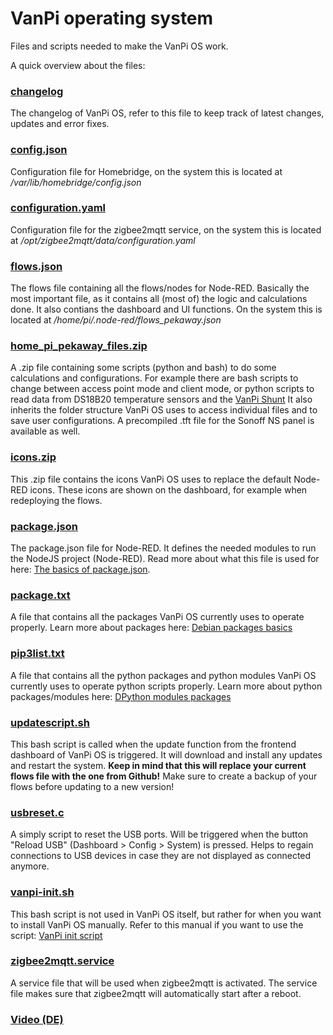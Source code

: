 # VanPi operating system

Files and scripts needed to make the VanPi OS work.

A quick overview about the files:

### [changelog](https://github.com/Pekaway/VAN_PI/blob/main/VanPi-OS/changelog.md)

The changelog of VanPi OS, refer to this file to keep track of latest changes, updates and error fixes.

### [config.json](https://github.com/Pekaway/VAN_PI/blob/main/VanPi-OS/config.json)

Configuration file for Homebridge, on the system this is located at */var/lib/homebridge/config.json*

### [configuration.yaml](https://github.com/Pekaway/VAN_PI/blob/main/VanPi-OS/configuration.yaml)

Configuration file for the zigbee2mqtt service, on the system this is located at */opt/zigbee2mqtt/data/configuration.yaml*

### [flows.json](https://github.com/Pekaway/VAN_PI/blob/main/VanPi-OS/flows.json)

The flows file containing all the flows/nodes for Node-RED. Basically the most important file, as it contains all (most of) the logic and calculations done.
It also contians the dashboard and UI functions. On the system this is located at */home/pi/.node-red/flows_pekaway.json*

### [home_pi_pekaway_files.zip](https://github.com/Pekaway/VAN_PI/blob/main/VanPi-OS/home_pi_pekaway_files.zip)

A .zip file containing some scripts (python and bash) to do some calculations and configurations. For example there are bash scripts to change between access point mode and client mode, or python scripts to read data from DS18B20 temperature sensors and the [VanPi Shunt](https://github.com/Pekaway/VAN_PI/blob/main/Hardware/Shunt/ENG_VanPiShunt_Quickstart_eng.pdf)
It also inherits the folder structure VanPi OS uses to access individual files and to save user configurations.
A precompiled .tft file for the Sonoff NS panel is available as well.

### [icons.zip](https://github.com/Pekaway/VAN_PI/blob/main/VanPi-OS/icons.zip)

This .zip file contains the icons VanPi OS uses to replace the default Node-RED icons. These icons are shown on the dashboard, for example when redeploying the flows.

### [package.json](https://github.com/Pekaway/VAN_PI/blob/main/VanPi-OS/package.json)

The package.json file for Node-RED. It defines the needed modules to run the NodeJS project (Node-RED).
Read more about what this file is used for here: [The basics of package.json](https://nodesource.com/blog/the-basics-of-package-json/#:~:text=The%20package.,modules%2C%20packages%2C%20and%20more).

### [package.txt](https://github.com/Pekaway/VAN_PI/blob/main/VanPi-OS/package.txt)

A file that contains all the packages VanPi OS currently uses to operate properly. Learn more about packages here: [Debian packages basics](https://www.debian.org/doc/manuals/debian-faq/pkg-basics.en.html)

### [pip3list.txt](https://github.com/Pekaway/VAN_PI/blob/main/VanPi-OS/pip3list.txt)

A file that contains all the python packages and python modules VanPi OS currently uses to operate python scripts properly. Learn more about python packages/modules here: [DPython modules packages](https://realpython.com/python-modules-packages/)

### [updatescript.sh](https://github.com/Pekaway/VAN_PI/blob/main/VanPi-OS/updatescript.sh)

This bash script is called when the update function from the frontend dashboard of VanPi OS is triggered. It will download and install any updates and restart the system.
**Keep in mind that this will replace your current flows file with the one from Github!** Make sure to create a backup of your flows before updating to a new version!

### [usbreset.c](https://github.com/Pekaway/VAN_PI/blob/main/VanPi-OS/usbreset.c)

A simply script to reset the USB ports. Will be triggered when the button "Reload USB" (Dashboard > Config > System) is pressed. Helps to regain connections to USB devices in case they are not displayed as connected anymore.

### [vanpi-init.sh](https://github.com/Pekaway/VAN_PI/blob/main/VanPi-OS/vanpi-init.sh)

This bash script is not used in VanPi OS itself, but rather for when you want to install VanPi OS manually.
Refer to this manual if you want to use the script: [VanPi init script](https://github.com/Pekaway/VAN_PI/blob/main/VanPi-OS/vanpi-init-manual.md)

### [zigbee2mqtt.service](https://github.com/Pekaway/VAN_PI/blob/main/VanPi-OS/zigbee2mqtt.service)

A service file that will be used when zigbee2mqtt is activated. The service file makes sure that zigbee2mqtt will automatically start after a reboot.

### [Video (DE)](https://www.youtube.com/watch?v=0tOiUHZ6s-4)
